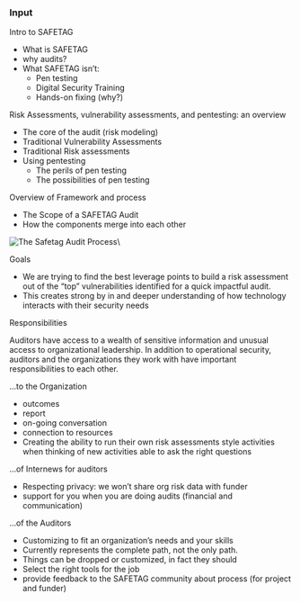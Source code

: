 ### Input 

Intro to SAFETAG

  * What is SAFETAG
  * why audits?
  * What SAFETAG isn’t:
    * Pen testing
    * Digital Security Training
    * Hands-on fixing (why?)


Risk Assessments, vulnerability assessments, and pentesting: an overview

  * The core of the audit (risk modeling)
  * Traditional Vulnerability Assessments
  * Traditional Risk assessments
  * Using pentesting
    * The perils of pen testing
    * The possibilities of pen testing

Overview of Framework and process

  * The Scope of a SAFETAG Audit
  * How the components merge into each other

![The Safetag Audit Process](../../images/expertiese_vertical.svg)\

Goals 

  * We are trying to find the best leverage points to build a risk assessment out of the “top” vulnerabilities identified for a quick impactful audit.
  * This creates strong by in and deeper understanding of how technology interacts with their security needs


Responsibilities

Auditors have access to a wealth of sensitive information and unusual access to organizational leadership. In addition to operational security, auditors and the organizations they work with have important responsibilities to each other.

...to the Organization

  * outcomes
  * report
  * on-going conversation
  * connection to resources
  * Creating the ability to run their own risk assessments style activities when thinking of new activities
able to ask the right questions

...of Internews for auditors

  * Respecting privacy: we won’t share org risk data with funder
  * support for you when you are doing audits (financial and communication)

...of the Auditors 

  * Customizing to fit an organization’s needs and your skills
  * Currently represents the complete path, not the only path.
  * Things can be dropped or customized, in fact they should
  * Select the right tools for the job
  * provide feedback to the SAFETAG community about process (for project and funder)



